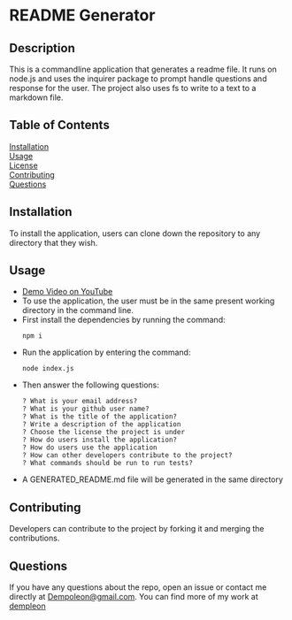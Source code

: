 
# README Generator

## Description <br>
This is a commandline application that generates a readme file. It runs on node.js and uses the inquirer package to prompt handle questions and response for the user. The project also uses fs to write to a text to a markdown file.

## Table of Contents
[Installation](#Installation)<br>
[Usage](#Usage)<br>
[License](#README-Generator)<br>
[Contributing](#Contributing)<br>
[Questions](#Questions)<br>
    

## Installation
To install the application, users can clone down the repository to any directory that they wish.

## Usage
- [Demo Video on YouTube](https://www.youtube.com/watch?v=zqiqcrOaE-w)
- To use the application, the user must be in the same present working directory in the command line.
- First install the dependencies by running the command:
    ```
    npm i
    ```
- Run the application by entering the command:
    ```
    node index.js
    ```
- Then answer the following questions: 
    ```
    ? What is your email address?
    ? What is your github user name?
    ? What is the title of the application?
    ? Write a description of the application
    ? Choose the license the project is under
    ? How do users install the application?
    ? How do users use the application
    ? How can other developers contribute to the project?
    ? What commands should be run to run tests?
    ```
- A GENERATED_README.md file will be generated in the same directory


## Contributing
Developers can contribute to the project by forking it and merging the contributions.


## Questions
If you have any questions about the repo, open an issue or contact me directly at [Dempoleon@gmail.com](Dempoleon@gmail.com).
You can find more of my work at [dempleon](https://github.com/dempleon)


